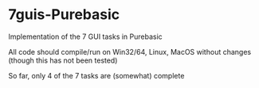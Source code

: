 # 7guis-Purebasic
Implementation of the 7 GUI tasks in Purebasic

All code should compile/run on Win32/64, Linux, MacOS without changes (though this has not been tested)

So far, only 4 of the 7 tasks are (somewhat) complete

